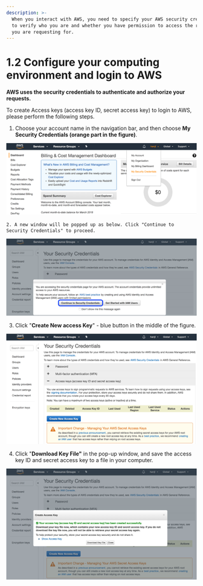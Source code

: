 ```yaml
---
description: >-
  When you interact with AWS, you need to specify your AWS security credentials
  to verify who you are and whether you have permission to access the resources
  you are requesting for.
---
```


# 1.2 Configure your computing environment and login to AWS

**AWS uses the security credentials to authenticate and authorize your requests.**

To create Access keys \(access key ID, secret access key\) to login to AWS, please perform the following steps.

1. Choose your account name in the navigation bar, and then choose **My Security Credentials \(orange part in the figure\)**. 

![My Security Credentials](../.gitbook/assets/key1%20%281%29.png)

    2. A new window will be popped up as below. Click "Continue to Security Credentials" to proceed. 

![Continue to Security Credentials](../.gitbook/assets/key2.png)

3. Click "**Create New access Key**" - blue button in the middle of the figure.

![Create New access Key](../.gitbook/assets/key3.png)

4. Click "**Download Key File"** in the pop-up window, and save the access key ID and secret access key to a file in your computer.

![Download Key File](../.gitbook/assets/key4.png)



